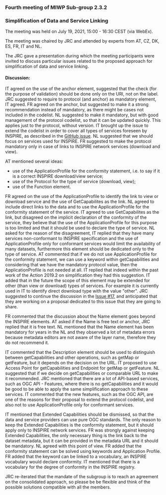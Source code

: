 ### Fourth meeting of MIWP Sub-group 2.3.2

### Simplification of Data and Service Linking 

The meeting was held on July 19, 2021, 15:00 - 16:30 CEST (via WebEx).

The meeting was chaired by JRC and attended by experts from AT, CZ, DK, ES, FR, IT and NL.

The JRC gave a presentation during which the meeting participants were invited to discuss particular issues related to the proposed approach for simplification of data and service linking.

#### Discussion:

IT agreed on the use of the anchor element, suggested that the check (for the purpose of validation) should be done only on the URI, not on the label. JRC suggested to require to protocol (and anchor) as mandatory element, IT agreed. FR agreed on the anchor, but suggested to make it a strong recommendation instead of mandatory, as there might be cases not included in the codelist. NL suggested to make it mandatory, but with good management of the protocol codelist, so that it can be updated quickly. This applies just to the protocol, without version. IT brought up the issue to extend the codelist in order to cover all types of services foreseen by INSPIRE, as described in the [GitHub issue](https://github.com/INSPIRE-MIF/gp-data-service-linking-simplification/issues/8). NL suggested that we should focus on services used for INSPIRE. FR suggested to make the protocol mandatory only in case of links to INSPIRE network services (download and view).

AT mentioned several ideas:

- use of the ApplicationProfile for the conformity statement, i.e. to say if it is a correct INSPIRE download/view service;
- use of the Protocol for the type of service (download, view);
- use of the Function element.

FR agreed on the use of the ApplicationProfile to identify the link to view or download service and the use of GetCapabilites as the link. NL agreed to include direct links to the data and to use the ApplicationProfile for the conformity statement of the service. IT agreed to use GetCapabilites as the link, but disagreed on the implicit declaration of the conformity of the service, they believe that the use of the ApplicationProfile for this purpose is too limited and that it should be used to declare the type of service. NL asked for the reason of the disagreement, IT replied that they have many services non-conformant to INSPIRE specification and the use of ApplicationProfile only for conformant services would limit the availability of many datasets, furthermore this element should be dedicated only to the type of service. AT commented that if we do not use ApplicationProfile for the conformity statement, we can use a keyword within getCapabilities and considering that we have the mandatory protocol value, then the ApplicationProfile is not needed at all. IT replied that indeed within the past work of the Action 2019.2 on simplification they had this suggestion. IT added that in the future the scope of this element may be extended for other (than view or download) types of services. For example it is currently used in IT to identify direct download type with the value "other". JRC suggested to continue the discussion in the [Issue #17](https://github.com/INSPIRE-MIF/gp-data-service-linking-simplification/issues/17), and anticipated that they are working on a proposal dedicated to this issue that they are going to share.

FR commented that the discussion about the Name element goes beyond the INSPIRE elements. AT asked if the Name is free text or anchor, JRC replied that it is free text. NL mentioned that the Name element has been mandatory for years in the NL and they observed a lot of metadata errors because metadata editors are not aware of the layer name, therefore they do not recommend it.

IT commented that the Description element should be used to distinguish between getCapabilities and other operations, such as getMap or getFeature, but it depends on the decision on the URL. IT proposed to use Access Point for getCapabilities and Endpoint for getMap or getFeature. NL suggested that if we decide on getCapabilities or comparable URL to make it recommended. JRC mentioned that there are a lot of API-based services, such as OGC API - Features, where there is no getCapabilities and it would be good to be able to apply the same simplification approach to these services. IT commented that the new features, such as the OGC API, are one of the reasons for their proposal to extend the protocol codelist, and also not to use ApplicationProfile only for conformant services.

IT mentioned that Extended Capabilities should be dismissed, so that the data and service providers can use pure OGC standards. The only reason to keep the Extended Capabilities is the conformity statement, but it should apply only to INSPIRE network services. FR was strongly against keeping Extended Capabilities,  the only necessary thing is the link back to the dataset metadata, but it can be provided in the metadata URL and it should be mandatory. NL agreed with this point of view. FR added that the conformity statement can be solved using keywords and Application Profile. FR added that the keyword can be linked to a vocabulary, an INSPIRE vocabulary would declare conformity. IT mentioned that there is a vocabulary for the degree of conformity in the INSPIRE registry.

JRC re-iterated that the mandate of the subgroup is to reach an agreement on the consolidated approach, so please be be flexible and think of the possible solutions compatible with all the members.

